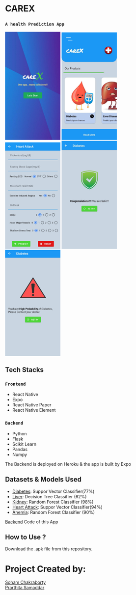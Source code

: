 # CAREX  
### `A health Prediction App`

<img src="img1.jpeg" width=180/> <img src="img2.jpeg" width=180/ > <img src="img5.jpeg" width=180/> <img src="img4.jpeg" width=180/> <img src="img6.jpeg" width=180/>    

## Tech Stacks

### `Frontend`
 - React Native
 - Expo
 - React Native Paper
 - React Native Element

### `Backend`
 - Python
 - Flask
 - Scikit Learn
 - Pandas
 - Numpy

 The Backend is deployed on Heroku & the app is built by Expo
## Datasets & Models Used

 - [Diabetes](https://www.kaggle.com/uciml/pima-indians-diabetes-database): Suppor Vector Classifier(77%)
 - [Liver](https://www.kaggle.com/uciml/indian-liver-patient-records): Decision Tree Classifier (62%)
 - [Kidney](https://www.kaggle.com/mansoordaku/ckdisease): Random Forest Classifier (98%)
 - [Heart Attack](https://www.kaggle.com/rashikrahmanpritom/heart-attack-analysis-prediction-dataset): Suppor Vector Classifier(94%)
 - [Anemia](https://www.kaggle.com/mansoordaku/ckdisease): Random Forest Classifier (90%)

[Backend](https://github.com/Soham-Official/careX_backend) Code of this App

## How to Use ?
 Download the .apk file from this repository.
 
 # Project Created by:
  [Soham Chakraborty](https://soham-official.github.io/)        
  [Prarthita Samaddar](https://www.linkedin.com/in/prarthita-samadder-4371461bb/)
 
